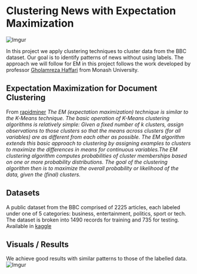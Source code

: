 # Clustering News with Expectation Maximization

![Imgur](https://i.imgur.com/U3lsSMA.png)

In this project we apply clustering techniques to cluster data from the BBC dataset. Our goal is to identify patterns of news without using labels. The approach we will follow for EM in this project follows the work developed by professor [Gholamreza Haffari](http://users.monash.edu.au/~gholamrh/) from Monash University. 


## Expectation Maximization for Document Clustering

From [rapidminer](https://docs.rapidminer.com/latest/studio/operators/modeling/segmentation/expectation_maximization_clustering.html)
*The EM (expectation maximization) technique is similar to the K-Means technique. The basic operation of K-Means clustering algorithms is relatively simple: Given a fixed number of k clusters, assign observations to those clusters so that the means across clusters (for all variables) are as different from each other as possible. The EM algorithm extends this basic approach to clustering by assigning examples to clusters to maximize the differences in means for continuous variables.The EM clustering algorithm computes probabilities of cluster memberships based on one or more probability distributions. The goal of the clustering algorithm then is to maximize the overall probability or likelihood of the data, given the (final) clusters.*


## Datasets

A public dataset from the BBC comprised of 2225 articles, each labeled under one of 5 categories: business, entertainment, politics, sport or tech. The dataset is broken into 1490 records for training and 735 for testing. Available in [kaggle](https://www.kaggle.com/c/learn-ai-bbc)


## Visuals / Results

We achieve good results with similar patterns to those of the labelled data. 
![Imgur](https://i.imgur.com/nofzeNv.png)